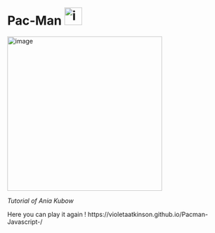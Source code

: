 <h1>Pac-Man <img width="40" alt="image" src="https://user-images.githubusercontent.com/58277625/211618551-34cad9f4-8c8b-4ab9-bd1e-34d930b6fa6e.png"></h1>
<img width="352" alt="image" src="https://user-images.githubusercontent.com/58277625/211618736-56955b80-6385-4ef7-8d51-9665b66930fa.png">

<i>Tutorial of Ania Kubow </i>

<p>Here you can play it again ! 
https://violetaatkinson.github.io/Pacman-Javascript-/</p>
